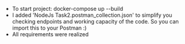 - To start project: docker-compose up --build
- I added 'NodeJs Task2.postman_collection.json' to simplify you checking endpoints and working capacity of the code. So you can import this to your Postman :)
- All requirements were realized
